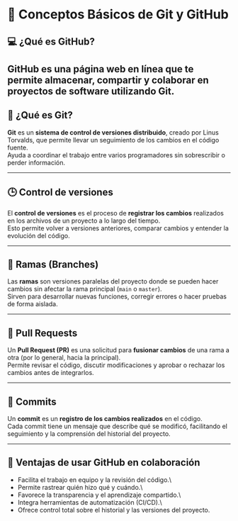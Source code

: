 # 📘 Conceptos Básicos de Git y GitHub

## 💻 ¿Qué es GitHub?

**GitHub** es una página web en línea que te permite **almacenar, compartir
y colaborar** en proyectos de software utilizando Git.
------------------------------------------------------------------------

## 🧩 ¿Qué es Git?

**Git** es un **sistema de control de versiones distribuido**, creado
por Linus Torvalds, que permite llevar un seguimiento de los cambios en
el código fuente.\
Ayuda a coordinar el trabajo entre varios programadores sin sobrescribir
o perder información.

------------------------------------------------------------------------

## 🕒 Control de versiones

El **control de versiones** es el proceso de **registrar los cambios**
realizados en los archivos de un proyecto a lo largo del tiempo.\
Esto permite volver a versiones anteriores, comparar cambios y entender
la evolución del código.

------------------------------------------------------------------------

## 🌿 Ramas (Branches)

Las **ramas** son versiones paralelas del proyecto donde se pueden hacer
cambios sin afectar la rama principal (`main` o `master`).\
Sirven para desarrollar nuevas funciones, corregir errores o hacer
pruebas de forma aislada.

------------------------------------------------------------------------

## 🔁 Pull Requests

Un **Pull Request (PR)** es una solicitud para **fusionar cambios** de
una rama a otra (por lo general, hacia la principal).\
Permite revisar el código, discutir modificaciones y aprobar o rechazar
los cambios antes de integrarlos.

------------------------------------------------------------------------

## 🧱 Commits

Un **commit** es un **registro de los cambios realizados** en el
código.\
Cada commit tiene un mensaje que describe qué se modificó, facilitando
el seguimiento y la comprensión del historial del proyecto.

------------------------------------------------------------------------

## 🤝 Ventajas de usar GitHub en colaboración

-   Facilita el trabajo en equipo y la revisión del código.\
-   Permite rastrear quién hizo qué y cuándo.\
-   Favorece la transparencia y el aprendizaje compartido.\
-   Integra herramientas de automatización (CI/CD).\
-   Ofrece control total sobre el historial y las versiones del
    proyecto.

